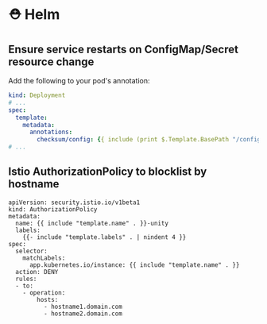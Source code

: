 # ⛑ Helm

## Ensure service restarts on ConfigMap/Secret resource change

Add the following to your pod's annotation:

```yaml
kind: Deployment
# ...
spec:
  template:
    metadata:
      annotations:
        checksum/config: {{ include (print $.Template.BasePath "/configmap.yaml") . | sha256sum }}
# ...
```

## Istio AuthorizationPolicy to blocklist by hostname

```
apiVersion: security.istio.io/v1beta1
kind: AuthorizationPolicy
metadata:
  name: {{ include "template.name" . }}-unity
  labels:
    {{- include "template.labels" . | nindent 4 }}
spec:
  selector:
    matchLabels:
      app.kubernetes.io/instance: {{ include "template.name" . }}
  action: DENY
  rules:
  - to:
    - operation:
        hosts:
          - hostname1.domain.com
          - hostname2.domain.com
```
